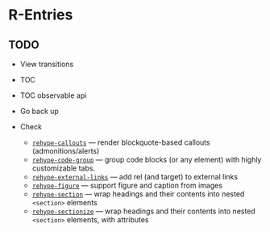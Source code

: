 # R-Entries

## TODO

- View transitions
- TOC
- TOC observable api
- Go back up


- Check 
    - [`rehype-callouts`](https://github.com/lin-stephanie/rehype-callouts) — render blockquote-based callouts (admonitions/alerts)
    - [`rehype-code-group`](https://github.com/ITZSHOAIB/rehype-code-group) — group code blocks (or any element) with highly customizable tabs.
    - [`rehype-external-links`](https://github.com/rehypejs/rehype-external-links) — add rel (and target) to external links
    - [`rehype-figure`](https://github.com/josestg/rehype-figure) — support figure and caption from images
    - [`rehype-section`](https://github.com/agentofuser/rehype-section) — wrap headings and their contents into nested `<section>` elements
    - [`rehype-sectionize`](https://github.com/hbsnow/rehype-sectionize) — wrap headings and their contents into nested `<section>` elements, with attributes
